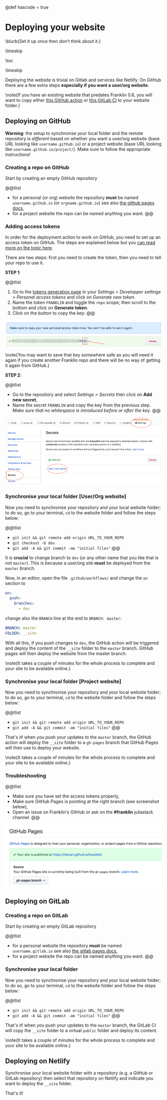 @def hascode = true

# Deploying your website

\blurb{Set it up once then don't think about it.}

\lineskip

\toc

\lineskip

Deploying the website is trivial on Gitlab and services like Netlify. On GitHub there are a few extra steps **especially if you want a user/org website**.

\note{If you have an existing website that predates Franklin 0.6, you will want to copy either [this GitHub action](https://github.com/tlienart/foosite4/blob/master/.github/workflows/deploy.yml) or [this GitLab CI](https://gitlab.com/tlienart/foo/-/blob/master/.gitlab-ci.yml) to your website folder.}

## Deploying on GitHub

**Warning**: the setup to synchronise your local folder and the remote repository is _different_ based on whether you want a user/org website (base URL looking like `username.github.io`) or a project website (base URL looking like `username.github.io/project/`). Make sure to follow the appropriate instructions!

### Creating a repo on GitHub

Start by creating an empty GitHub repository

@@tlist
* for a personal (or org) website the repository **must** be named `username.github.io` (or `orgname.github.io`) see also [the github pages docs](https://pages.github.com/),
* for a project website the repo can be named anything you want.
@@

### Adding access tokens

In order for the deployment action to work on GitHub, you need to set up an access token on GitHub. The steps are explained below but you [can read more on the topic here](https://help.github.com/en/github/authenticating-to-github/creating-a-personal-access-token-for-the-command-line).

There are two steps: first you need to create the token, then you need to tell your repo to use it.

**STEP 1**:

@@tlist
1. Go to the [tokens generation page](https://github.com/settings/tokens) in your *Settings > Developper settings > Personal access tokens*  and click on _Generate new token_.
1. Name the token `FRANKLIN` and toggle the `repo` scope; then scroll to the bottom and click on **Generate token**.
1. Click on the button to copy the key:
@@

![](/assets/img/generate_token.png)

\note{You may want to save that key somewhere safe as you will need it again if you create another Franklin repo and there will be no way of getting it again from GitHub.}

**STEP 2**:

@@tlist
* Go to the repository and select *Settings > Secrets* then click on **Add new secret**,
* Name the secret `FRANKLIN` and copy the key from the previous step. *Make sure that no whitespace is introduced before or after the key*.
@@

![](/assets/img/add_secret.png)

### Synchronise your local folder [User/Org website]

Now you need to synchronise your repository and your local website folder; to do so, go to your terminal, `cd` to the website folder and follow the steps below:

@@tlist
- `git init && git remote add origin URL_TO_YOUR_REPO`
- `git checkout -b dev`
- `git add -A && git commit -am "initial files"`
@@

It is **crucial** to change branch to `dev` (or any other name that you like that is not `master`). This is because a user/org site **must** be deployed from the `master` branch.

Now, in an editor, open the file `.github/workflows/` and change the `on` section to

```yaml
on:
  push:
    branches:
      - dev
```

change also the `BRANCH` line at the end to `BRANCH: master`:

```yaml
BRANCH: master
FOLDER: __site
```

With all this, if you push changes to `dev`, the GitHub action will be triggered and deploy the content of the `__site` folder to  the `master` branch. GitHub pages will then deploy the website from the master branch.

\note{It takes a couple of minutes for the whole process to complete and your site to be available online.}

### Synchronise your local folder [Project website]

Now you need to synchronise your repository and your local website folder; to do so, go to your terminal, `cd` to the website folder and follow the steps below:

@@tlist
- `git init && git remote add origin URL_TO_YOUR_REPO`
- `git add -A && git commit -am "initial files"`
@@

That's it! when you push your updates to the `master` branch, the GitHub action will deploy the `__site` folder to  a `gh-pages` branch that GitHub Pages will then use to deploy your website.

\note{It takes a couple of minutes for the whole process to complete and your site to be available online.}

### Troubleshooting

@@tlist
- Make sure you have set the access tokens properly,
- Make sure GitHub Pages is pointing at the right branch (see screenshot below),
- Open an issue on Franklin's GitHub or ask on the **#franklin** juliaslack channel.
@@

![](/assets/img/deploy_branch.png)

## Deploying on GitLab

### Creating a repo on GitLab

Start by creating an empty GitLab repository

@@tlist
* for a personal website the repository **must** be named `username.gitlab.io` see also [the gitlab pages docs](https://about.gitlab.com/stages-devops-lifecycle/pages/),
* for a project website the repo can be named anything you want.
@@

### Synchronise your local folder

Now you need to synchronise your repository and your local website folder; to do so, go to your terminal, `cd` to the website folder and follow the steps below:

@@tlist
- `git init && git remote add origin URL_TO_YOUR_REPO`
- `git add -A && git commit -am "initial files"`
@@

That's it! when you push your updates to the `master` branch, the GitLab CI will copy the `__site` folder to a virtual `public` folder and deploy its content.

\note{It takes a couple of minutes for the whole process to complete and your site to be available online.}

## Deploying on Netlify

Synchronise your local website folder with a repository (e.g. a GitHub or GitLab repository) then select that repository on Netlify and indicate you want to deploy the `__site` folder.

That's it!
